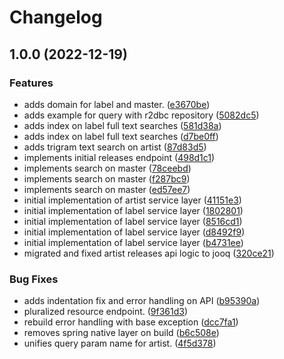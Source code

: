 # Changelog

## 1.0.0 (2022-12-19)


### Features

* adds domain for label and master. ([e3670be](https://github.com/sweatboys/open-discogs-api/commit/e3670be18104db5883e666b2ffe6003692aaa779))
* adds example for query with r2dbc repository ([5082dc5](https://github.com/sweatboys/open-discogs-api/commit/5082dc514d385aad75bdd896d7d0b435cb7c577b))
* adds index on label full text searches ([581d38a](https://github.com/sweatboys/open-discogs-api/commit/581d38ae6452293cc9f142298e7d7a8b1214d3dd))
* adds index on label full text searches ([d7be0ff](https://github.com/sweatboys/open-discogs-api/commit/d7be0ff296db074c29a779e6333f3ac915fafecb))
* adds trigram text search on artist ([87d83d5](https://github.com/sweatboys/open-discogs-api/commit/87d83d5c9d9953803b4952617dcee6e61bbb0313))
* implements initial releases endpoint ([498d1c1](https://github.com/sweatboys/open-discogs-api/commit/498d1c18d78418a0be6de9de6d40c002d0648ce3))
* implements search on master ([78ceebd](https://github.com/sweatboys/open-discogs-api/commit/78ceebdd78e27f1aa9662e516f9947d5f12ee5b5))
* implements search on master ([f287bc9](https://github.com/sweatboys/open-discogs-api/commit/f287bc9de4ccfefde64995232c9a5f72fbba2011))
* implements search on master ([ed57ee7](https://github.com/sweatboys/open-discogs-api/commit/ed57ee77c851a5e8b1c09c9c9e8dce906293bc2c))
* initial implementation of artist service layer ([41151e3](https://github.com/sweatboys/open-discogs-api/commit/41151e3328a64ca3340b2fffb07bee00b538241f))
* initial implementation of label service layer ([1802801](https://github.com/sweatboys/open-discogs-api/commit/18028018aa6c54df6d30b5c13c3c34347959a548))
* initial implementation of label service layer ([8516cd1](https://github.com/sweatboys/open-discogs-api/commit/8516cd1a69999b634c809207cbb5e3bafe4ebb76))
* initial implementation of label service layer ([d8492f9](https://github.com/sweatboys/open-discogs-api/commit/d8492f9df6ca1533e15108a023278e75550d051a))
* initial implementation of label service layer ([b4731ee](https://github.com/sweatboys/open-discogs-api/commit/b4731ee4bd2bfafd77f9712adc6bf331c681137f))
* migrated and fixed artist releases api logic to jooq ([320ce21](https://github.com/sweatboys/open-discogs-api/commit/320ce2150ae185fb6b015e3c6a894b0a5468cecc))


### Bug Fixes

* adds indentation fix and error handling on API ([b95390a](https://github.com/sweatboys/open-discogs-api/commit/b95390a093a61efc62f3fd9a346c2a52d6e665ba))
* pluralized resource endpoint. ([9f361d3](https://github.com/sweatboys/open-discogs-api/commit/9f361d33422f6ddff676b98e49640c091cd7b37e))
* rebuild error handling with base exception ([dcc7fa1](https://github.com/sweatboys/open-discogs-api/commit/dcc7fa1af29fcba7b12bd2686dc41f06ee584e17))
* removes spring native layer on build ([b6c508e](https://github.com/sweatboys/open-discogs-api/commit/b6c508e6136895bbf3f7e253f240276e34b87d8f))
* unifies query param name for artist. ([4f5d378](https://github.com/sweatboys/open-discogs-api/commit/4f5d378fe695b6fc04719a31e434b72bc7f5b36c))
